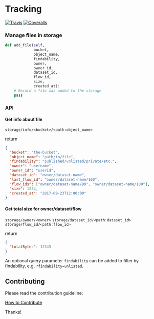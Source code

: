 # Tracking

[![Travis](https://img.shields.io/travis/datahq/filemanager/master.svg)](https://travis-ci.org/datahq/filemanager)
[![Coveralls](http://img.shields.io/coveralls/datahq/filemanager.svg?branch=master)](https://coveralls.io/r/datahq/filemanager?branch=master)

### Manage files in storage

```python
def add_file(self, 
             bucket, 
             object_name, 
             findability, 
             owner, 
             owner_id, 
             dataset_id, 
             flow_id, 
             size, 
             created_at):
    # Record a file was added to the storage
    pass
```

### API

#### Get info about file
`storage/info/<bucket>/<path:object_name>`

return
```json
{
  "bucket": "the-bucket",
  "object_name": "path/to/file",
  "findability": "published/unlisted/private/etc.",
  "owner": "username",
  "owner_id": "userid",
  "dataset_id": "owner/dataset-name",
  "last_flow_id": "owner/dataset-name/100",
  "flow_ids": ["owner/dataset-name/99", "owner/dataset-name/100"],  
  "size": 1234,
  "created_at": "2017-09-23T12:00:00"
}
```

#### Get total size for owner/dataset/flow

`storage/owner/<owner>`
`storage/dataset_id/<path:dataset_id>`
`storage/flow_id/<path:flow_id>`

return
```json
{
  "totalBytes": 12345
}
```

An optional query parameter `findability` can be added to filter by findability, e.g. `?findability=unlisted`.

## Contributing

Please read the contribution guideline:

[How to Contribute](CONTRIBUTING.md)

Thanks!
